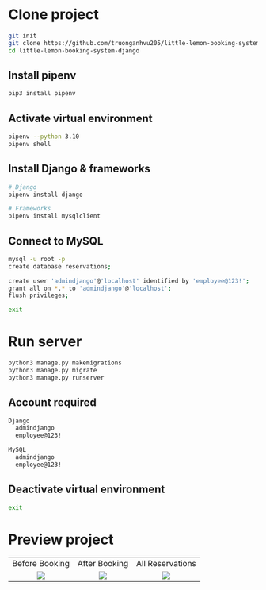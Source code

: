 # Clone project
```bash
git init
git clone https://github.com/truonganhvu205/little-lemon-booking-system-django.git
cd little-lemon-booking-system-django
```

## Install pipenv
```bash
pip3 install pipenv
```

## Activate virtual environment
```bash
pipenv --python 3.10
pipenv shell
```

## Install Django & frameworks
```bash
# Django
pipenv install django

# Frameworks
pipenv install mysqlclient
```

## Connect to MySQL
```bash
mysql -u root -p
create database reservations;

create user 'admindjango'@'localhost' identified by 'employee@123!';
grant all on *.* to 'admindjango'@'localhost';
flush privileges;

exit
```

# Run server
```bash
python3 manage.py makemigrations
python3 manage.py migrate
python3 manage.py runserver
```

## Account required
```bash
Django
  admindjango
  employee@123!

MySQL
  admindjango
  employee@123!
```

## Deactivate virtual environment
```bash
exit
```

# Preview project
<table align='center'>
  <tr align='center'>
    <td>Before Booking</td>
    <td>After Booking</td>
    <td>All Reservations</td>
  </tr>
  <tr align='center'>
    <td>
      <img src='https://github.com/truonganhvu205/little-lemon-booking-system-django/blob/main/little-lemon-booking-system-django/little-lemon-booking-system-django-pic-1.png' />
    </td>
    <td>
      <img src='https://github.com/truonganhvu205/little-lemon-booking-system-django/blob/main/little-lemon-booking-system-django/little-lemon-booking-system-django-pic-2.png' />
    </td>
    <td>
      <img src='https://github.com/truonganhvu205/little-lemon-booking-system-django/blob/main/little-lemon-booking-system-django/little-lemon-booking-system-django-pic-3.png' />
    </td>
  </tr>
</table>
